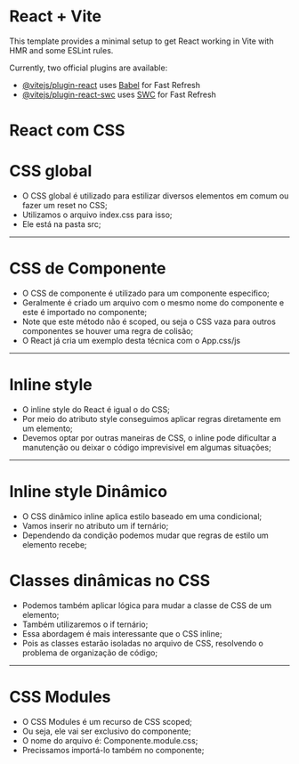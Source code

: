 # React + Vite

This template provides a minimal setup to get React working in Vite with HMR and some ESLint rules.

Currently, two official plugins are available:

- [@vitejs/plugin-react](https://github.com/vitejs/vite-plugin-react/blob/main/packages/plugin-react/README.md) uses [Babel](https://babeljs.io/) for Fast Refresh
- [@vitejs/plugin-react-swc](https://github.com/vitejs/vite-plugin-react-swc) uses [SWC](https://swc.rs/) for Fast Refresh

# React com CSS

# CSS global

- O CSS global é utilizado para estilizar diversos elementos em comum ou fazer um reset no CSS;
- Utilizamos o arquivo index.css para isso;
- Ele está na pasta src;

---

# CSS de Componente

- O CSS de componente é utilizado para um componente especifico;
- Geralmente é criado um arquivo com o mesmo nome do componente e este é importado no componente;
- Note que este método não é scoped, ou seja o CSS vaza para outros componentes se houver uma regra de colisão;
- O React já cria um exemplo desta técnica com o App.css/js

---

# Inline style

- O inline style do React é igual o do CSS;
- Por meio do atributo style conseguimos aplicar regras diretamente em um elemento;
- Devemos optar por outras maneiras de CSS, o inline pode dificultar a manutenção ou deixar o código imprevisivel em algumas situações;

---

# Inline style Dinâmico

- O CSS dinâmico inline aplica estilo baseado em uma condicional;
- Vamos inserir no atributo um if ternário;
- Dependendo da condição podemos mudar que regras de estilo um elemento recebe;

# Classes dinâmicas no CSS

- Podemos também aplicar lógica para mudar a classe de CSS de um elemento;
- Também utilizaremos o if ternário;
- Essa abordagem é mais interessante que o CSS inline;
- Pois as classes estarão isoladas no arquivo de CSS, resolvendo o problema de organização de código;

---

# CSS Modules

- O CSS Modules é um recurso de CSS scoped;
- Ou seja, ele vai ser exclusivo do componente;
- O nome do arquivo é: Componente.module.css;
- Precissamos importá-lo também no componente;
